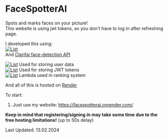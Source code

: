# FaceSpotterAI
Spots and marks faces on your picture!<br/>
This website is using jwt tokens, so you don't have to log in after refreshing page.

I developed this using:<br/>
[![List](https://skillicons.dev/icons?i=js,react,nodejs,express,postgres,redis,docker,aws,postman,bootstrap)](https://skillicons.dev) <br/>
And [Clarifai face-detection API](https://clarifai.com/clarifai/main/models/face-detection) <br/>

[![List](https://skillicons.dev/icons?i=postgres)](https://skillicons.dev) Used for storing user data<br/>
[![List](https://skillicons.dev/icons?i=redis)](https://skillicons.dev) Used for storing JWT tokens<br/>
[![List](https://skillicons.dev/icons?i=aws)](https://skillicons.dev) Lambda used in ranking system<br/>

And all of this is hosted on [Render](https://render.com/)

To start:
1. Just use my website: https://facespotterai.onrender.com/

**Keep in mind that registering/signing in may take some time due to the free hosting limitations!** (up to 50s delay)

Last Updated: 13.02.2024
